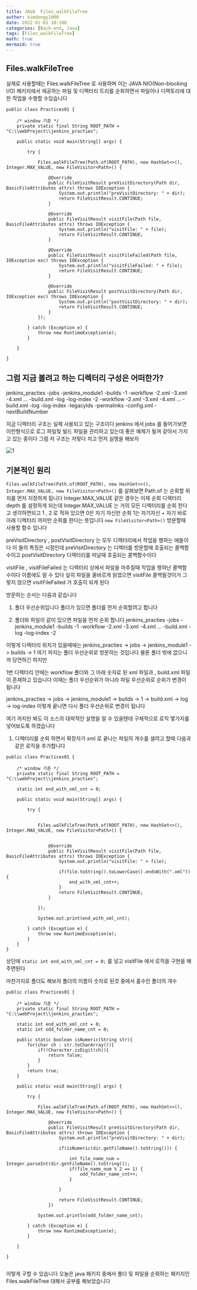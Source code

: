 ```yaml
---
title: JAVA  Files_walkFileTree
author: kimdongy1000
date: 2022-01-01 10:100
categories: [Back-end, Java]
tags: [Files_walkFileTree]
math: true
mermaid: true
---
```


## Files.walkFileTree
실제로 사용할때는 Files.walkFileTree 로 사용하며 이는 JAVA NIO(Non-blocking I/O) 패키지에서 제공하는 파일 및 디렉터리 트리를 순회하면서 파일이나 디렉토리에 대한 작업을 수행할 수있습니다 

```
public class Practices01 {

	/* window 기준 */
	private static final String ROOT_PATH = "C:\\webProject\\jenkins_practies";

	public static void main(String[] args) {

		try {

			Files.walkFileTree(Path.of(ROOT_PATH), new HashSet<>(), Integer.MAX_VALUE, new FileVisitor<Path>() {

				@Override
				public FileVisitResult preVisitDirectory(Path dir, BasicFileAttributes attrs) throws IOException {
					System.out.println("preVisitDirectory: " + dir);
					return FileVisitResult.CONTINUE;
				}

				@Override
				public FileVisitResult visitFile(Path file, BasicFileAttributes attrs) throws IOException {
					System.out.println("visitFile: " + file);
					return FileVisitResult.CONTINUE;
				}

				@Override
				public FileVisitResult visitFileFailed(Path file, IOException exc) throws IOException {
					System.out.println("visitFileFailed: " + file);
					return FileVisitResult.CONTINUE;
				}

				@Override
				public FileVisitResult postVisitDirectory(Path dir, IOException exc) throws IOException {
					System.out.println("postVisitDirectory: " + dir);
					return FileVisitResult.CONTINUE;
				}
			});

		} catch (Exception e) {
			throw new RuntimeException(e);
		}

	}

}
```

## 그럼 지금 볼려고 하는 디렉터리 구성은 어떠한가?
jenkins_practies
	-jobs
		-jenkins_module1
			-builds
				-1
					-workflow
						-2.xml
						-3.xml
						-4.xml
						...
					-build.xml
					-log
					-log-index
				-2
					-workflow
						-2.xml
						-3.xml
						-4.xml
						...
					-build.xml
					-log
					-log-index
				-legacyIds
				-permalinks
			-config.xml
			-nextBuildNumber

지금 디렉터리 구조는 실제 사용되고 있는 구조이다 jenkins 에서 jobs 를 들어가보면 이런형식으로 로그 파일및 빌드 파일을 관리하고 있는데 좋은 예제가 될꺼 같아서 가지고 있는 중이다 
그럼 저 구조는 저렇다 치고 먼저 실행을 해보자 

![1](https://github.com/time-kimdongy1000/ImageStore/assets/58513678/ec2c749e-af44-4471-9adb-a7616e5a6ab4)

## 기본적인 원리 

`Files.walkFileTree(Path.of(ROOT_PATH), new HashSet<>(), Integer.MAX_VALUE, new FileVisitor<Path>()` 를 살펴보면 
Path.of 는 순회할 위치를 먼저 지정하게 됩니다 
Integer.MAX_VALUE 같은 경우는 이제 순회 디렉터리 depth 를 설정하게 되는데 Integer.MAX_VALUE 는 거의 모든 디렉터리를 순회 한다고 생각하면되고 1 , 2 로 적혀 있으면 
0은 자기 자신만 순회  1는 자기자신 + 자기 바로 아래 디렉터리 까지만 순회를 한다는 뜻입니다 
`new FileVisitor<Path>()` 방문할때 사용할 함수 입니다 


preVisitDirectory , postVisitDirectory 는 모두 디렉터리에서 작업을 행하는 애들이다 이 둘의 특징은 시점인데 
preVisitDirectory 는 디렉터를 방문할때 호출되는 콜백함수이고 postVisitDirectory 디렉터리를 떠날때 호출되는 콜백함수이다 

visitFile , visitFileFailed 는 디렉터리 상에서 파일을 마추질때 작업을 행햐난 콜백함수이다 이름에도 알 수 있다 싶히 
파일을 올바르게 읽었으면 visitFile 콜백될것이거 그렇지 않으면 visitFileFailed 가 호출이 되게 된다 

방문하는 순서는 다음과 같습니다 
1. 폴더 우선순위입니다 폴더가 있으면 폴더를 먼저 순회할려고 합니다 

2. 폴더와 파일이 같이 있으면 파일을 먼저 순회 합니다 
jenkins_practies
	-jobs
		-jenkins_module1
			-builds
				-1
					-workflow
						-2.xml
						-3.xml
						-4.xml
						...
					-build.xml
					-log
					-log-index
				-2

이렇게 디렉터리 위치가 있을때에는
jenkins_practies -> jobs -> jenkins_module1 -> builds -> 1  여기 까지는 폴더 우선순위로 방문하는 것입나다 물론 폴더 밖에 없으니까 당연하긴 하지만

1번 디렉터리 안에는 workflow 폴더와 그 아래 숫자로 된 xml 파일과 , build.xml 파일이 존재하고 있습니다 이때는 폴더 우선순위가 아니라 파일 우선순위로 순위가 변경이 됩니다 

jenkins_practies -> jobs -> jenkins_module1 -> builds -> 1 -> build.xml -> log -> iog-index 이렇게 끝나면 다시 폴더 우선순위로 변경이 됩니다 

여기 까지만 봐도 이 소스의 대략적인 설명을 알 수 있을텐데 구체적으로 로직 몇가지를 넣어보도록 하겠습니다 

1. 디렉터리를 순회 하면서 확장자가 xml 로 끝나는 파일의 개수를 셀려고 할때 다음과 같은 로직을 추가합니다 
```
public class Practices01 {

	/* window 기준 */
	private static final String ROOT_PATH = "C:\\webProject\\jenkins_practies";
	
	static int end_with_xml_cnt = 0;

	public static void main(String[] args) {

		try {
	

			Files.walkFileTree(Path.of(ROOT_PATH), new HashSet<>(), Integer.MAX_VALUE, new FileVisitor<Path>() {

			
				@Override
				public FileVisitResult visitFile(Path file, BasicFileAttributes attrs) throws IOException {
					System.out.println("visitFile: " + file);
					
					if(file.toString().toLowerCase().endsWith(".xml")) {
						end_with_xml_cnt++;
					}
					return FileVisitResult.CONTINUE;
				}

			});
			
			System.out.print(end_with_xml_cnt);

		} catch (Exception e) {
			throw new RuntimeException(e);
		}
	}
}
```
상단에 `static int end_with_xml_cnt = 0;` 를 넣고 visitFile 에서 로직을 구현을 해주면된다 

마찬가지로 폴더도 해보자 폴더의 이름이 숫자로 된것 중에서 홀수인 폴더의 개수 


```
public class Practices01 {

	/* window 기준 */
	private static final String ROOT_PATH = "C:\\webProject\\jenkins_practies";
	
	static int end_with_xml_cnt = 0;
	static int odd_folder_name_cnt = 0;
	
	public static boolean isNumeric(String str){
        for(char ch : str.toCharArray()){
            if(!Character.isDigit(ch)){
                return false;
            }
        }
        return true;
    }

	public static void main(String[] args) {

		try {
			
			Files.walkFileTree(Path.of(ROOT_PATH), new HashSet<>(), Integer.MAX_VALUE, new FileVisitor<Path>() {

				@Override
				public FileVisitResult preVisitDirectory(Path dir, BasicFileAttributes attrs) throws IOException {
					System.out.println("preVisitDirectory: " + dir);
					
					if(isNumeric(dir.getFileName().toString())) {
						
						int file_name_num = Integer.parseInt(dir.getFileName().toString());
						if(file_name_num % 2 == 1) {
							odd_folder_name_cnt++;
						}
						
					}
									
					return FileVisitResult.CONTINUE;
				})

			System.out.println(odd_folder_name_cnt);

		} catch (Exception e) {
			throw new RuntimeException(e);
		}

	}

}


```
이렇게 구할 수 있습니다 오늘은 java 패키지 중에서 폴더 및 파일을 순회하는 패키지인 Files.walkFileTree 대해서 공부를 해보았습니다 







